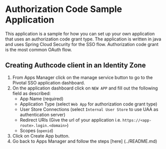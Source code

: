 # Authorization Code Sample Application

This application is a sample for how you can set up your own application that uses an authorization code grant type. The application is written in java and uses Spring Cloud Security for the SSO flow.
Authorization code grant is the most common OAuth flow.

## Creating Authcode client in an Identity Zone

1. From Apps Manager click on the manage service button to go to the Pivotal SSO application dashboard.
2. On the application dashboard click on `NEW APP` and fill out the following field as described:
    * App Name (required)
    * Application Type (select `Web App` for authorization code grant type)
    * User Store Connections (select `Internal User Store` to use UAA as authentication server)
    * Redirect URIs (Give the url of your application i.e. `https://<app-route>.login.<domain>`)
    * Scopes (`openid`)
3. Click on Create App button.
4. Go back to Apps Manager and follow the steps [here] (../README.md)
